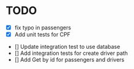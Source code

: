 # TODO

- [x] fix typo in passengers
- [x] Add unit tests for CPF
- [] Update integration test to use database 
- [] Add integration tests for create driver path
- [] Add Get by id for passengers and drivers
